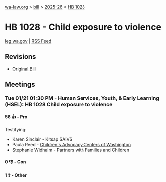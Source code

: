 [wa-law.org](/) > [bill](/bill/) > [2025-26](/bill/2025-26/) > [HB 1028](/bill/2025-26/hb/1028/)

# HB 1028 - Child exposure to violence
[leg.wa.gov](https://app.leg.wa.gov/billsummary?BillNumber=1028&Year=2025&Initiative=false) | [RSS Feed](./rss.xml)

## Revisions
* [Original Bill](1/)

## Meetings
### Tue 01/21 01:30 PM - Human Services, Youth, & Early Learning (HSEL): HB 1028 Child exposure to violence
#### 56 👍 - Pro
Testifying:
* Karen Sinclair - Kitsap SAIVS
* Paula Reed - [Children's Advocacy Centers of Washington](/org/children's_advocacy_centers_of_washington/)
* Stephanie Widhalm - Partners with Families and Children

#### 0 👎 - Con

#### 1 ❓ - Other
